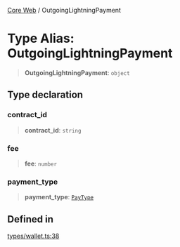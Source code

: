 [Core Web](../globals.md) / OutgoingLightningPayment

# Type Alias: OutgoingLightningPayment

> **OutgoingLightningPayment**: `object`

## Type declaration

### contract_id

> **contract_id**: `string`

### fee

> **fee**: `number`

### payment_type

> **payment_type**: [`PayType`](PayType.md)

## Defined in

[types/wallet.ts:38](https://github.com/fedimint/fedimint-web-sdk/blob/451b02527305a23fec3a269d39bde9a3ec377df2/packages/core/src/types/wallet.ts#L38)
